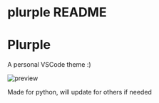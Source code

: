 # plurple README

# Plurple

A personal VSCode theme :)

![preview](https://github.com/haretian/plurple/sample.jpg)

Made for python, will update for others if needed